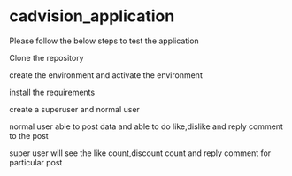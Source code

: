 # cadvision_application
Please follow the below steps to test the application

Clone the repository

create the environment and activate the environment

install the requirements

create a superuser and normal user

normal user able to post data and able to do like,dislike and reply comment to the post

super user will see the like count,discount count and reply comment for particular post
